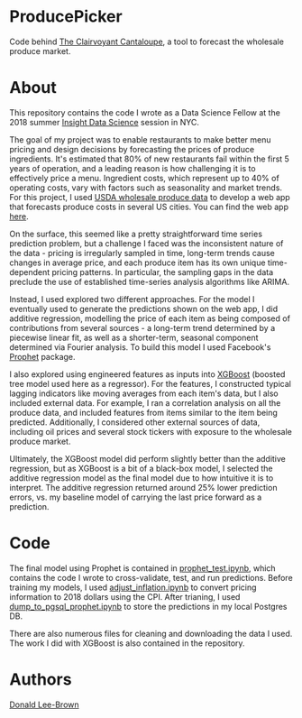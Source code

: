 # ProducePicker

Code behind [The Clairvoyant Cantaloupe](https://www.theclairvoyantcantaloupe.xyz), a tool to forecast the wholesale produce market.

# About
This repository contains the code I wrote as a Data Science Fellow at the 2018 summer [Insight Data Science](https://www.insightdatascience.com) session in NYC. 

The goal of my project was to enable restaurants to make better menu pricing and design decisions by forecasting the prices of produce ingredients. It's estimated that 80% of new restaurants fail within the first 5 years of operation, and a leading reason is how challenging it is to effectively price a menu. Ingredient costs, which represent up to 40% of operating costs, vary with factors such as seasonality and market trends. For this project, I used [USDA wholesale produce data](https://www.marketnews.usda.gov/mnp/fv-home) to develop a web app that forecasts produce costs in several US cities. You can find the web app [here](https://www.theclairvoyantcantaloupe.xyz). 

On the surface, this seemed like a pretty straightforward time series prediction problem, but a challenge I faced was the inconsistent nature of the data - pricing is irregularly sampled in time, long-term trends cause changes in average price, and each produce item has its own unique time-dependent pricing patterns. In particular, the sampling gaps in the data preclude the use of established time-series analysis algorithms like ARIMA.  

Instead, I used explored two different approaches. For the model I eventually used to generate the predictions shown on the web app, I did additive regression, modelling the price of each item as being composed of contributions from several sources - a long-term trend determined by a piecewise linear fit, as well as a shorter-term, seasonal component determined via Fourier analysis. To build this model I used Facebook's [Prophet](https://research.fb.com/prophet-forecasting-at-scale/) package.

I also explored using engineered features as inputs into [XGBoost](https://xgboost.readthedocs.io/en/latest/) (boosted tree model used here as a regressor). For the features, I constructed typical lagging indicators like moving averages from each item's data, but I also included external data. For example, I ran a correlation analysis on all the produce data, and included features from items similar to the item being predicted. Additionally, I considered other external sources of data, including oil prices and several stock tickers with exposure to the wholesale produce market. 

Ultimately, the XGBoost model did perform slightly better than the additive regression, but as XGBoost is a bit of a black-box model, I selected the additive regression model as the final model due to how intuitive it is to interpret. The additive regression returned around 25% lower prediction errors, vs. my baseline model of carrying the last price forward as a prediction. 

# Code

The final model using Prophet is contained in [prophet_test.ipynb](https://github.com/dleebrown/ProducePicker/blob/master/prophet_test.ipynb), which contains the code I wrote to cross-validate, test, and run predictions. Before training my models, I used [adjust_inflation.ipynb](https://github.com/dleebrown/ProducePicker/blob/master/adjust_inflation.ipynb) to convert pricing information to 2018 dollars using the CPI. After trianing, I used [dump_to_pgsql_prophet.ipynb](https://github.com/dleebrown/ProducePicker/blob/master/dump_to_pgsql_prophet.ipynb) to store the predictions in my local Postgres DB. 

There are also numerous files for cleaning and downloading the data I used. The work I did with XGBoost is also contained in the repository. 

# Authors
[Donald Lee-Brown](https://github.com/dleebrown)
